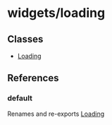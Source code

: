 # widgets/loading

## Classes

- [Loading](widgets.loading.Class.Loading.md)

## References

### default

Renames and re-exports [Loading](widgets.loading.Class.Loading.md)
